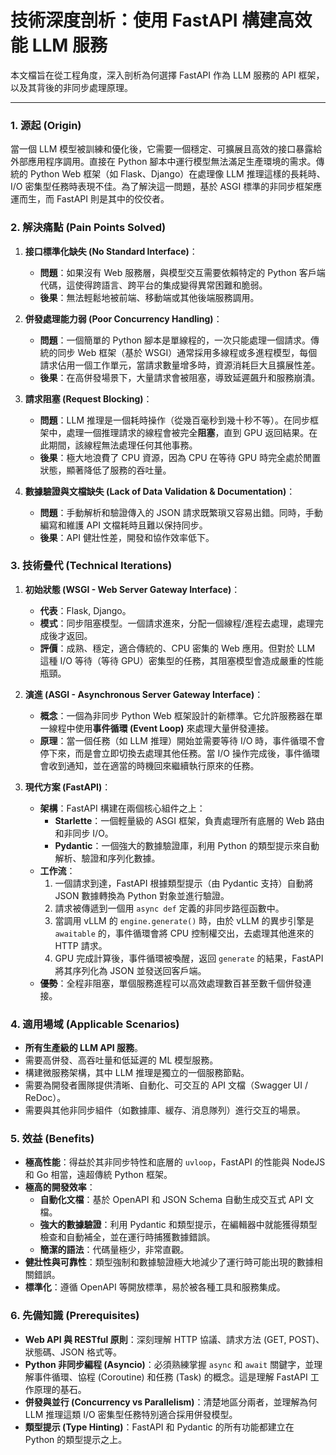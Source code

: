 # 技術深度剖析：使用 FastAPI 構建高效能 LLM 服務

本文檔旨在從工程角度，深入剖析為何選擇 FastAPI 作為 LLM 服務的 API 框架，以及其背後的非同步處理原理。

---

### 1. 源起 (Origin)

當一個 LLM 模型被訓練和優化後，它需要一個穩定、可擴展且高效的接口暴露給外部應用程序調用。直接在 Python 腳本中運行模型無法滿足生產環境的需求。傳統的 Python Web 框架（如 Flask、Django）在處理像 LLM 推理這樣的長耗時、I/O 密集型任務時表現不佳。為了解決這一問題，基於 ASGI 標準的非同步框架應運而生，而 FastAPI 則是其中的佼佼者。

### 2. 解決痛點 (Pain Points Solved)

1.  **接口標準化缺失 (No Standard Interface)**：
    *   **問題**：如果沒有 Web 服務層，與模型交互需要依賴特定的 Python 客戶端代碼，這使得跨語言、跨平台的集成變得異常困難和脆弱。
    *   **後果**：無法輕鬆地被前端、移動端或其他後端服務調用。

2.  **併發處理能力弱 (Poor Concurrency Handling)**：
    *   **問題**：一個簡單的 Python 腳本是單線程的，一次只能處理一個請求。傳統的同步 Web 框架（基於 WSGI）通常採用多線程或多進程模型，每個請求佔用一個工作單元，當請求數量增多時，資源消耗巨大且擴展性差。
    *   **後果**：在高併發場景下，大量請求會被阻塞，導致延遲飆升和服務崩潰。

3.  **請求阻塞 (Request Blocking)**：
    *   **問題**：LLM 推理是一個耗時操作（從幾百毫秒到幾十秒不等）。在同步框架中，處理一個推理請求的線程會被完全**阻塞**，直到 GPU 返回結果。在此期間，該線程無法處理任何其他事務。
    *   **後果**：極大地浪費了 CPU 資源，因為 CPU 在等待 GPU 時完全處於閒置狀態，顯著降低了服務的吞吐量。

4.  **數據驗證與文檔缺失 (Lack of Data Validation & Documentation)**：
    *   **問題**：手動解析和驗證傳入的 JSON 請求既繁瑣又容易出錯。同時，手動編寫和維護 API 文檔耗時且難以保持同步。
    *   **後果**：API 健壯性差，開發和協作效率低下。

### 3. 技術疊代 (Technical Iterations)

1.  **初始狀態 (WSGI - Web Server Gateway Interface)**：
    *   **代表**：Flask, Django。
    *   **模式**：同步阻塞模型。一個請求進來，分配一個線程/進程去處理，處理完成後才返回。
    *   **評價**：成熟、穩定，適合傳統的、CPU 密集的 Web 應用。但對於 LLM 這種 I/O 等待（等待 GPU）密集型的任務，其阻塞模型會造成嚴重的性能瓶頸。

2.  **演進 (ASGI - Asynchronous Server Gateway Interface)**：
    *   **概念**：一個為非同步 Python Web 框架設計的新標準。它允許服務器在單一線程中使用**事件循環 (Event Loop)** 來處理大量併發連接。
    *   **原理**：當一個任務（如 LLM 推理）開始並需要等待 I/O 時，事件循環不會停下來，而是會立即切換去處理其他任務。當 I/O 操作完成後，事件循環會收到通知，並在適當的時機回來繼續執行原來的任務。

3.  **現代方案 (FastAPI)**：
    *   **架構**：FastAPI 構建在兩個核心組件之上：
        *   **Starlette**：一個輕量級的 ASGI 框架，負責處理所有底層的 Web 路由和非同步 I/O。
        *   **Pydantic**：一個強大的數據驗證庫，利用 Python 的類型提示來自動解析、驗證和序列化數據。
    *   **工作流**：
        1.  一個請求到達，FastAPI 根據類型提示（由 Pydantic 支持）自動將 JSON 數據轉換為 Python 對象並進行驗證。
        2.  請求被傳遞到一個用 `async def` 定義的非同步路徑函數中。
        3.  當調用 vLLM 的 `engine.generate()` 時，由於 vLLM 的異步引擎是 `awaitable` 的，事件循環會將 CPU 控制權交出，去處理其他進來的 HTTP 請求。
        4.  GPU 完成計算後，事件循環被喚醒，返回 `generate` 的結果，FastAPI 將其序列化為 JSON 並發送回客戶端。
    *   **優勢**：全程非阻塞，單個服務進程可以高效處理數百甚至數千個併發連接。

### 4. 適用場域 (Applicable Scenarios)

*   **所有生產級的 LLM API 服務**。
*   需要高併發、高吞吐量和低延遲的 ML 模型服務。
*   構建微服務架構，其中 LLM 推理是獨立的一個服務節點。
*   需要為開發者團隊提供清晰、自動化、可交互的 API 文檔（Swagger UI / ReDoc）。
*   需要與其他非同步組件（如數據庫、緩存、消息隊列）進行交互的場景。

### 5. 效益 (Benefits)

*   **極高性能**：得益於其非同步特性和底層的 `uvloop`，FastAPI 的性能與 NodeJS 和 Go 相當，遠超傳統 Python 框架。
*   **極高的開發效率**：
    *   **自動化文檔**：基於 OpenAPI 和 JSON Schema 自動生成交互式 API 文檔。
    *   **強大的數據驗證**：利用 Pydantic 和類型提示，在編輯器中就能獲得類型檢查和自動補全，並在運行時捕獲數據錯誤。
    *   **簡潔的語法**：代碼量極少，非常直觀。
*   **健壯性與可靠性**：類型強制和數據驗證極大地減少了運行時可能出現的數據相關錯誤。
*   **標準化**：遵循 OpenAPI 等開放標準，易於被各種工具和服務集成。

### 6. 先備知識 (Prerequisites)

*   **Web API 與 RESTful 原則**：深刻理解 HTTP 協議、請求方法 (GET, POST)、狀態碼、JSON 格式等。
*   **Python 非同步編程 (Asyncio)**：必須熟練掌握 `async` 和 `await` 關鍵字，並理解事件循環、協程 (Coroutine) 和任務 (Task) 的概念。這是理解 FastAPI 工作原理的基石。
*   **併發與並行 (Concurrency vs Parallelism)**：清楚地區分兩者，並理解為何 LLM 推理這類 I/O 密集型任務特別適合採用併發模型。
*   **類型提示 (Type Hinting)**：FastAPI 和 Pydantic 的所有功能都建立在 Python 的類型提示之上。
